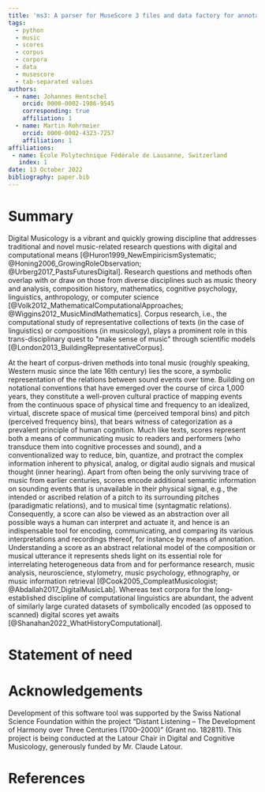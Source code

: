 ```yaml
---
title: 'ms3: A parser for MuseScore 3 files and data factory for annotated music corpora.'
tags:
  - python
  - music
  - scores
  - corpus
  - corpora
  - data
  - musescore
  - tab-separated values
authors:
  - name: Johannes Hentschel
    orcid: 0000-0002-1986-9545
    corresponding: true
    affiliation: 1
  - name: Martin Rohrmeier
    orcid: 0000-0002-4323-7257
    affiliation: 1
affiliations:
 - name: École Polytechnique Fédérale de Lausanne, Switzerland
   index: 1
date: 13 October 2022
bibliography: paper.bib
---
```


# Summary

Digital Musicology is a vibrant and quickly growing discipline that addresses traditional and novel music-related research questions with digital and computational means [@Huron1999_NewEmpiricismSystematic; @Honing2006_GrowingRoleObservation; @Urberg2017_PastsFuturesDigital].
Research questions and methods often overlap with or draw on those from diverse disciplines such as music theory and analysis, composition history, mathematics, cognitive psychology, linguistics, anthropology, or computer science [@Volk2012_MathematicalComputationalApproaches; @Wiggins2012_MusicMindMathematics].
Corpus research, i.e., the computational study of representative collections of texts (in the case of linguistics) or compositions (in musicology), plays a prominent role in this trans-disciplinary quest to "make sense of music" through scientific models [@London2013_BuildingRepresentativeCorpus].


At the heart of corpus-driven methods into tonal music (roughly speaking, Western music since the late 16th century) lies the score, a symbolic representation of the relations between sound events over time.
Building on notational conventions that have emerged over the course of circa 1,000 years, they constitute a well-proven cultural practice of mapping events from the continuous space of physical time and frequency to an idealized, virtual, discrete space of musical time (perceived temporal bins) and pitch (perceived frequency bins), that bears witness of categorization as a prevalent principle of human cognition.
Much like texts, scores represent both a means of communicating music to readers and performers (who transduce them into cognitive processes and sound), and a conventionalized way to reduce, bin, quantize, and protract the complex information inherent to physical, analog, or digital audio signals and musical thought (inner hearing).
Apart from often being the only surviving trace of music from earlier centuries, scores encode additional semantic information on sounding events that is unavailable in their physical signal, e.g., the intended or ascribed relation of a pitch to its surrounding pitches (paradigmatic relations), and to musical time (syntagmatic relations).
Consequently, a score can also be viewed as an abstraction over all possible ways a human can interpret and actuate it, and hence is an indispensable tool for encoding, communicating, and comparing its various interpretations and recordings thereof, for instance by means of annotation.  
Understanding a score as an abstract relational model of the composition or musical utterance it represents sheds light on its essential role for interrelating heterogeneous data from and for performance research, music analysis, neuroscience, stylometry, music psychology, ethnography, or music information retrieval [@Cook2005_CompleatMusicologist; @Abdallah2017_DigitalMusicLab].
Whereas text corpora for the long-established discipline of computational linguistics are abundant, the advent of similarly large curated datasets of symbolically encoded (as opposed to scanned) digital scores yet awaits [@Shanahan2022_WhatHistoryComputational].

# Statement of need




# Acknowledgements

Development of this software tool was supported by the Swiss National Science Foundation within the project “Distant Listening – The Development of Harmony over Three Centuries (1700–2000)” (Grant no. 182811). This project is being conducted at the Latour Chair in Digital and Cognitive Musicology, generously funded by Mr. Claude Latour.

# References